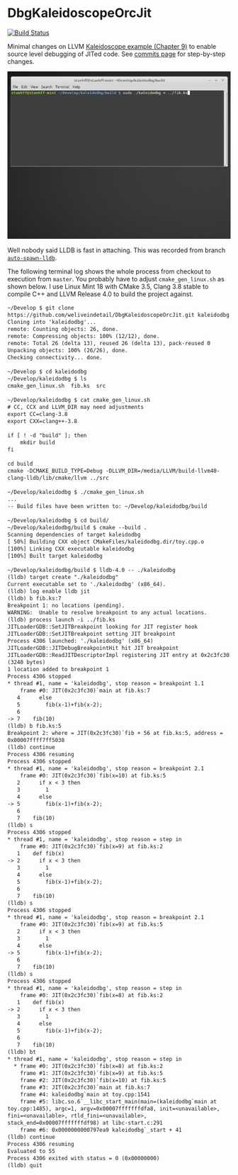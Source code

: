 # DbgKaleidoscopeOrcJit

[![Build Status](https://travis-ci.org/weliveindetail/DbgKaleidoscopeOrcJit.svg?branch=master)](https://travis-ci.org/weliveindetail/DbgKaleidoscopeOrcJit)

Minimal changes on LLVM [Kaleidoscope example (Chapter 9)](http://llvm.org/docs/tutorial/LangImpl09.html) to enable source level debugging of JITed code.
See [commits page](https://github.com/weliveindetail/DbgKaleidoscopeOrcJit/commits/master) for step-by-step changes.

![Demo debug process](https://raw.githubusercontent.com/weliveindetail/DbgKaleidoscopeOrcJit/master/auto-spawn-lldb-demo-session.gif)

Well nobody said LLDB is fast in attaching. This was recorded from branch [`auto-spawn-lldb`](https://github.com/weliveindetail/DbgKaleidoscopeOrcJit/tree/auto-spawn-lldb).

The following terminal log shows the whole process from checkout to execution from `master`.
You probably have to adjust `cmake_gen_linux.sh` as shown below.
I use Linux Mint 18 with CMake 3.5, Clang 3.8 stable to compile C++ and LLVM Release 4.0 to build the project against.

```
~/Develop $ git clone https://github.com/weliveindetail/DbgKaleidoscopeOrcJit.git kaleidodbg
Cloning into 'kaleidodbg'...
remote: Counting objects: 26, done.
remote: Compressing objects: 100% (12/12), done.
remote: Total 26 (delta 13), reused 26 (delta 13), pack-reused 0
Unpacking objects: 100% (26/26), done.
Checking connectivity... done.

~/Develop $ cd kaleidodbg
~/Develop/kaleidodbg $ ls
cmake_gen_linux.sh  fib.ks  src

~/Develop/kaleidodbg $ cat cmake_gen_linux.sh 
# CC, CCX and LLVM_DIR may need adjustments
export CC=clang-3.8 
export CXX=clang++-3.8

if [ ! -d "build" ]; then
    mkdir build
fi

cd build
cmake -DCMAKE_BUILD_TYPE=Debug -DLLVM_DIR=/media/LLVM/build-llvm40-clang-lldb/lib/cmake/llvm ../src

~/Develop/kaleidodbg $ ./cmake_gen_linux.sh 
...
-- Build files have been written to: ~/Develop/kaleidodbg/build

~/Develop/kaleidodbg $ cd build/
~/Develop/kaleidodbg/build $ cmake --build .
Scanning dependencies of target kaleidodbg
[ 50%] Building CXX object CMakeFiles/kaleidodbg.dir/toy.cpp.o
[100%] Linking CXX executable kaleidodbg
[100%] Built target kaleidodbg

~/Develop/kaleidodbg/build $ lldb-4.0 -- ./kaleidodbg
(lldb) target create "./kaleidodbg"
Current executable set to './kaleidodbg' (x86_64).
(lldb) log enable lldb jit
(lldb) b fib.ks:7
Breakpoint 1: no locations (pending).
WARNING:  Unable to resolve breakpoint to any actual locations.
(lldb) process launch -i ../fib.ks
JITLoaderGDB::SetJITBreakpoint looking for JIT register hook
JITLoaderGDB::SetJITBreakpoint setting JIT breakpoint
Process 4306 launched: './kaleidodbg' (x86_64)
JITLoaderGDB::JITDebugBreakpointHit hit JIT breakpoint
JITLoaderGDB::ReadJITDescriptorImpl registering JIT entry at 0x2c3fc30 (3240 bytes)
1 location added to breakpoint 1
Process 4306 stopped
* thread #1, name = 'kaleidodbg', stop reason = breakpoint 1.1
    frame #0: JIT(0x2c3fc30)`main at fib.ks:7
   4   	  else
   5   	    fib(x-1)+fib(x-2);
   6
-> 7   	fib(10)
(lldb) b fib.ks:5
Breakpoint 2: where = JIT(0x2c3fc30)`fib + 56 at fib.ks:5, address = 0x00007ffff7ff5038
(lldb) continue
Process 4306 resuming
Process 4306 stopped
* thread #1, name = 'kaleidodbg', stop reason = breakpoint 2.1
    frame #0: JIT(0x2c3fc30)`fib(x=10) at fib.ks:5
   2   	  if x < 3 then
   3   	    1
   4   	  else
-> 5   	    fib(x-1)+fib(x-2);
   6
   7   	fib(10)
(lldb) s
Process 4306 stopped
* thread #1, name = 'kaleidodbg', stop reason = step in
    frame #0: JIT(0x2c3fc30)`fib(x=9) at fib.ks:2
   1   	def fib(x)
-> 2   	  if x < 3 then
   3   	    1
   4   	  else
   5   	    fib(x-1)+fib(x-2);
   6
   7   	fib(10)
(lldb) s
Process 4306 stopped
* thread #1, name = 'kaleidodbg', stop reason = breakpoint 2.1
    frame #0: JIT(0x2c3fc30)`fib(x=9) at fib.ks:5
   2   	  if x < 3 then
   3   	    1
   4   	  else
-> 5   	    fib(x-1)+fib(x-2);
   6
   7   	fib(10)
(lldb) s
Process 4306 stopped
* thread #1, name = 'kaleidodbg', stop reason = step in
    frame #0: JIT(0x2c3fc30)`fib(x=8) at fib.ks:2
   1   	def fib(x)
-> 2   	  if x < 3 then
   3   	    1
   4   	  else
   5   	    fib(x-1)+fib(x-2);
   6
   7   	fib(10)
(lldb) bt
* thread #1, name = 'kaleidodbg', stop reason = step in
  * frame #0: JIT(0x2c3fc30)`fib(x=8) at fib.ks:2
    frame #1: JIT(0x2c3fc30)`fib(x=9) at fib.ks:5
    frame #2: JIT(0x2c3fc30)`fib(x=10) at fib.ks:5
    frame #3: JIT(0x2c3fc30)`main at fib.ks:7
    frame #4: kaleidodbg`main at toy.cpp:1541
    frame #5: libc.so.6`__libc_start_main(main=(kaleidodbg`main at toy.cpp:1485), argc=1, argv=0x00007fffffffdfa8, init=<unavailable>, fini=<unavailable>, rtld_fini=<unavailable>, stack_end=0x00007fffffffdf98) at libc-start.c:291
    frame #6: 0x0000000000797ea9 kaleidodbg`_start + 41
(lldb) continue
Process 4306 resuming
Evaluated to 55
Process 4306 exited with status = 0 (0x00000000)
(lldb) quit
```
